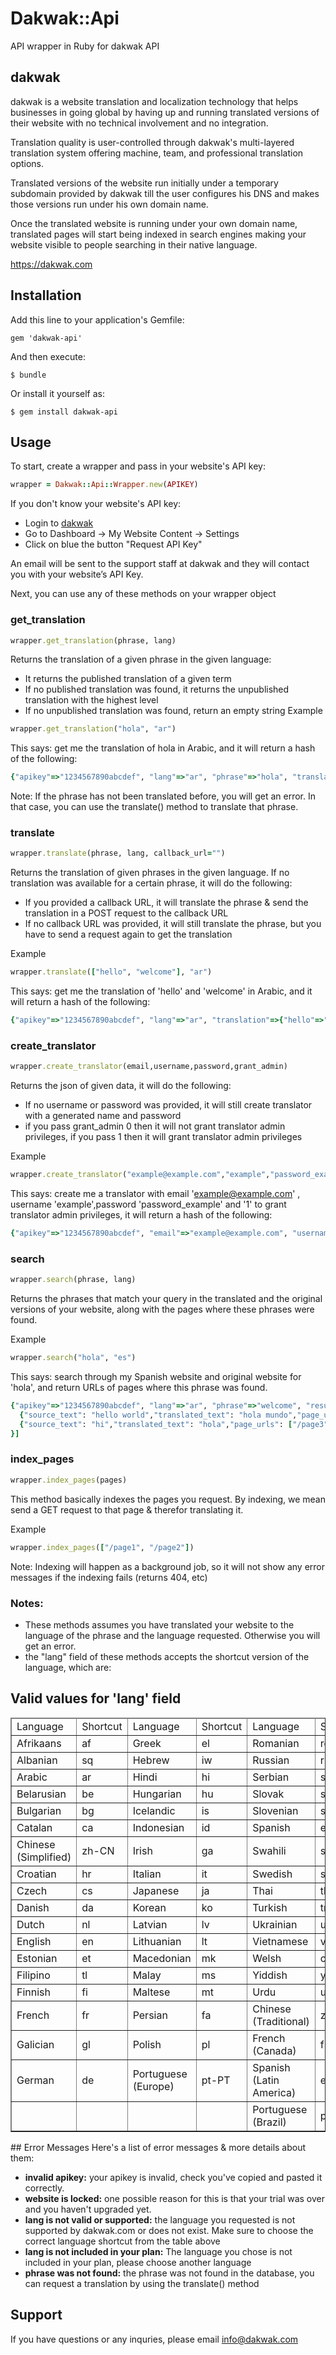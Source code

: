 # Dakwak::Api

API wrapper in Ruby for dakwak API

## dakwak
  dakwak is a website translation and localization technology that helps businesses in going global by having up and running translated versions of their website with no technical involvement and no integration. 

  Translation quality is user-controlled through dakwak's multi-layered translation system offering machine, team, and professional translation options.

  Translated versions of the website run initially under a temporary subdomain provided by dakwak till the user configures his DNS and makes those versions run under his own domain name.

  Once the translated website is running under your own domain name, translated pages will start being indexed in search engines making your website visible to people searching in their native language.
  
  https://dakwak.com

## Installation

Add this line to your application's Gemfile:

    gem 'dakwak-api'

And then execute:

    $ bundle

Or install it yourself as:

    $ gem install dakwak-api

## Usage
To start, create a wrapper and pass in your website's API key:

```ruby
wrapper = Dakwak::Api::Wrapper.new(APIKEY)
```

If you don't know your website's API key:
- Login to [dakwak](https://dakwak.com)
- Go to Dashboard -> My Website Content -> Settings
- Click on blue the button "Request API Key"

An email will be sent to the support staff at dakwak and they will contact you with your website’s API Key.


Next, you can use any of these methods on your wrapper object
### get_translation
```ruby
wrapper.get_translation(phrase, lang)
```

Returns the translation of a given phrase in the given language:

- It returns the published translation of a given term
- If no published translation was found, it returns the unpublished translation with the highest level
- If no unpublished translation was found, return an empty string
Example

```ruby
wrapper.get_translation("hola", "ar")
```

This says: get me the translation of hola in Arabic, and it will return a hash of the following:

```ruby
{"apikey"=>"1234567890abcdef", "lang"=>"ar", "phrase"=>"hola", "translation"=>"مرحبا"}
```

Note: If the phrase has not been translated before, you will get an error. In that case, you can use the translate() method to translate that phrase.

### translate
```ruby
wrapper.translate(phrase, lang, callback_url="")
```

Returns the translation of given phrases in the given language. If no translation was available for a certain phrase, it will do the following:
- If you provided a callback URL, it will translate the phrase & send the translation in a POST request to the callback URL
- If no callback URL was provided, it will still translate the phrase, but you have to send a request again to get the translation  

Example

```ruby
wrapper.translate(["hello", "welcome"], "ar")
```

This says: get me the translation of 'hello' and 'welcome' in Arabic, and it will return a hash of the following:
````ruby
{"apikey"=>"1234567890abcdef", "lang"=>"ar", "translation"=>{"hello"=>"مرحبا", "welcome"=>"ترحيب"}}
````
### create_translator
```ruby
wrapper.create_translator(email,username,password,grant_admin)
```

Returns the json of given data, it will do the following:
- If no username or password was provided, it will still create translator with a generated name and password
- if you pass grant_admin 0 then it will not grant translator admin privileges, if you pass 1 then it will grant translator admin privileges

Example

```ruby
wrapper.create_translator("example@example.com","example","password_example",1)
```

This says: create me a translator with email 'example@example.com' , username 'example',password 'password_example' and '1' to grant translator admin privileges, it will return a hash of the following:
````ruby
{"apikey"=>"1234567890abcdef", "email"=>"example@example.com", "username"=>"example",password=>"password_example"}
````

### search
```ruby
wrapper.search(phrase, lang)
```

Returns the phrases that match your query in the translated and the original versions of your website, along with the pages where these phrases were found.

Example

```ruby
wrapper.search("hola", "es")
```

This says: search through my Spanish website and original website for 'hola', and return URLs of pages where this phrase was found.

```ruby
{"apikey"=>"1234567890abcdef", "lang"=>"ar", "phrase"=>"welcome", "results"=>[
  {"source_text": "hello world","translated_text": "hola mundo","page_urls": ["/page1", "/page2"]}, 
  {"source_text": "hi","translated_text": "hola","page_urls": ["/page3", "/page4"]
}]
```

### index_pages
```ruby
wrapper.index_pages(pages)
```

This method basically indexes the pages you request. By indexing, we mean send a GET request to that page & therefor translating it.

Example

```ruby
wrapper.index_pages(["/page1", "/page2"])
```

Note: Indexing will happen as a background job, so it will not show any error messages if the indexing fails (returns 404, etc) 


### Notes:
- These methods assumes you have translated your website to the language of the phrase and the language requested. Otherwise you will get an error.
- the "lang" field of these methods accepts the shortcut version of the language, which are:

## Valid values for 'lang' field
<table border="1">
<thead>
<tr>
<td width="140">Language</td>
<td width="90">Shortcut</td>
<td width="140">Language</td>
<td width="90">Shortcut</td>
<td width="140">Language</td>
<td width="89">Shortcut</td>
</tr>
</thead>
<tbody>
<tr>
<td width="140">Afrikaans</td>
<td width="90">af</td>
<td width="140">Greek</td>
<td width="90">el</td>
<td width="140">Romanian</td>
<td width="89">ro</td>
</tr>
<tr>
<td width="140">Albanian</td>
<td width="90">sq</td>
<td width="140">Hebrew</td>
<td width="90">iw</td>
<td width="140">Russian</td>
<td width="89">ru</td>
</tr>
<tr>
<td width="140">Arabic</td>
<td width="90">ar</td>
<td width="140">Hindi</td>
<td width="90">hi</td>
<td width="140">Serbian</td>
<td width="89">sr</td>
</tr>
<tr>
<td width="140">Belarusian</td>
<td width="90">be</td>
<td width="140">Hungarian</td>
<td width="90">hu</td>
<td width="140">Slovak</td>
<td width="89">sk</td>
</tr>
<tr>
<td width="140">Bulgarian</td>
<td width="90">bg</td>
<td width="140">Icelandic</td>
<td width="90">is</td>
<td width="140">Slovenian</td>
<td width="89">sl</td>
</tr>
<tr>
<td width="140">Catalan</td>
<td width="90">ca</td>
<td width="140">Indonesian</td>
<td width="90">id</td>
<td width="140">Spanish</td>
<td width="89">es</td>
</tr>
<tr>
<td width="140">Chinese (Simplified)</td>
<td width="90">zh-CN</td>
<td width="140">Irish</td>
<td width="90">ga</td>
<td width="140">Swahili</td>
<td width="89">sw</td>
</tr>
<tr>
<td width="140">Croatian</td>
<td width="90">hr</td>
<td width="140">Italian</td>
<td width="90">it</td>
<td width="140">Swedish</td>
<td width="89">sv</td>
</tr>
<tr>
<td width="140">Czech</td>
<td width="90">cs</td>
<td width="140">Japanese</td>
<td width="90">ja</td>
<td width="140">Thai</td>
<td width="89">th</td>
</tr>
<tr>
<td width="140">Danish</td>
<td width="90">da</td>
<td width="140">Korean</td>
<td width="90">ko</td>
<td width="140">Turkish</td>
<td width="89">tr</td>
</tr>
<tr>
<td width="140">Dutch</td>
<td width="90">nl</td>
<td width="140">Latvian</td>
<td width="90">lv</td>
<td width="140">Ukrainian</td>
<td width="89">uk</td>
</tr>
<tr>
<td width="140">English</td>
<td width="90">en</td>
<td width="140">Lithuanian</td>
<td width="90">lt</td>
<td width="140">Vietnamese</td>
<td width="89">vi</td>
</tr>
<tr>
<td width="140">Estonian</td>
<td width="90">et</td>
<td width="140">Macedonian</td>
<td width="90">mk</td>
<td width="140">Welsh</td>
<td width="89">cy</td>
</tr>
<tr>
<td width="140">Filipino</td>
<td width="90">tl</td>
<td width="140">Malay</td>
<td width="90">ms</td>
<td width="140">Yiddish</td>
<td width="89">yi</td>
</tr>
<tr>
<td width="140">Finnish</td>
<td width="90">fi</td>
<td width="140">Maltese</td>
<td width="90">mt</td>
<td width="140">Urdu</td>
<td width="89">ur</td>
</tr>
<tr>
<td width="140">French</td>
<td width="90">fr</td>
<td width="140">Persian</td>
<td width="90">fa</td>
<td width="140">Chinese (Traditional)</td>
<td width="89">zh-TW</td>
</tr>
<tr>
<td width="140">Galician</td>
<td width="90">gl</td>
<td width="140">Polish</td>
<td width="90">pl</td>
<td width="140">French (Canada)</td>
<td width="89">fr-CA</td>
</tr>
<tr>
<td width="140">German</td>
<td width="90">de</td>
<td width="140">Portuguese (Europe)</td>
<td width="90">pt-PT</td>
<td width="140">Spanish (Latin America)</td>
<td width="89">es-LA</td>
</tr>
<tr>
<td width="140"></td>
<td width="90"></td>
<td width="140"></td>
<td width="90"></td>
<td width="140">Portuguese (Brazil)</td>
<td width="89">pt-BR</td>
</tr>
</tbody>
</table>
## Error Messages
Here's a list of error messages & more details about them:

- **invalid apikey:** your apikey is invalid, check you've copied and pasted it correctly.
- **website is locked:** one possible reason for this is that your trial was over and you haven't upgraded yet.
- **lang is not valid or supported:** the language you requested is not supported by dakwak.com or does not exist. Make sure to choose the correct language shortcut from the table above
- **lang is not included in your plan:** The language you chose is not included in your plan, please choose another language
- **phrase was not found:** the phrase was not found in the database, you can request a translation by using the translate() method

## Support
If you have questions or any inquries, please email info@dakwak.com
